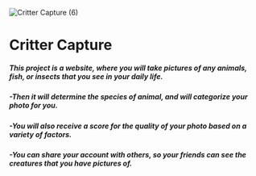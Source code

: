 ![Critter Capture (6)](https://github.com/user-attachments/assets/cbddc57e-d550-4003-9e26-adb5951394fd)


# Critter Capture

##### This project is a website, where you will take pictures of any animals, fish, or insects that you see in your daily life. 

##### -Then it will determine the species of animal, and will categorize your photo for you.

##### -You will also receive a score for the quality of your photo based on a variety of factors. 

##### -You can share your account with others, so your friends can see the creatures that you have pictures of.
